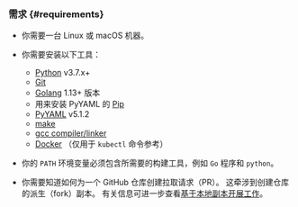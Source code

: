 <!--
### Requirements:

- You need a machine that is running Linux or macOS.

- You need to have these tools installed:

  - [Python](https://www.python.org/downloads/) v3.7.x+
  - [Git](https://git-scm.com/book/en/v2/Getting-Started-Installing-Git)
  - [Golang](https://go.dev/dl/) version 1.13+
  - [Pip](https://pypi.org/project/pip/) used to install PyYAML
  - [PyYAML](https://pyyaml.org/) v5.1.2
  - [make](https://www.gnu.org/software/make/)
  - [gcc compiler/linker](https://gcc.gnu.org/)
  - [Docker](https://docs.docker.com/engine/installation/) (Required only for `kubectl` command reference)
-->

### 需求 {#requirements}

- 你需要一台 Linux 或 macOS 机器。

- 你需要安装以下工具：

  - [Python](https://www.python.org/downloads/) v3.7.x+
  - [Git](https://git-scm.com/book/en/v2/Getting-Started-Installing-Git)
  - [Golang](https://go.dev/dl/) 1.13+ 版本
  - 用来安装 PyYAML 的 [Pip](https://pypi.org/project/pip/)
  - [PyYAML](https://pyyaml.org/) v5.1.2
  - [make](https://www.gnu.org/software/make/)
  - [gcc compiler/linker](https://gcc.gnu.org/)
  - [Docker](https://docs.docker.com/engine/installation/) （仅用于 `kubectl` 命令参考）

<!--
- Your `PATH` environment variable must include the required build tools, such as the `Go` binary and `python`.

- You need to know how to create a pull request to a GitHub repository.
  This involves creating your own fork of the repository. For more
  information, see [Work from a local clone](/docs/contribute/new-content/open-a-pr/#fork-the-repo).
-->
- 你的 `PATH` 环境变量必须包含所需要的构建工具，例如 `Go` 程序和 `python`。

- 你需要知道如何为一个 GitHub 仓库创建拉取请求（PR）。
  这牵涉到创建仓库的派生（fork）副本。
  有关信息可进一步查看[基于本地副本开展工作](/zh-cn/docs/contribute/new-content/open-a-pr/#fork-the-repo)。
